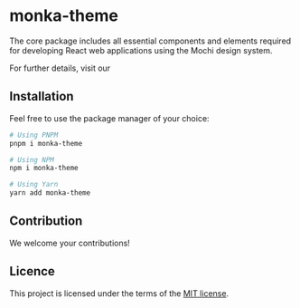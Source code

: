 # monka-theme

The core package includes all essential components and elements required for
developing React web applications using the Mochi design system.

For further details, visit our
<!-- [Setup Documentation](https://ds.mochiui.com/?path=/docs/introduction-installation--docs). -->

## Installation

Feel free to use the package manager of your choice:

```sh
# Using PNPM
pnpm i monka-theme

# Using NPM
npm i monka-theme

# Using Yarn
yarn add monka-theme
```

## Contribution

We welcome your contributions! 
<!-- For guidance on how to contribute, please refer
to our [Contribution Guidelines](/CONTRIBUTING.md). -->

## Licence

This project is licensed under the terms of the
[MIT license](https://choosealicense.com/licenses/mit/).
